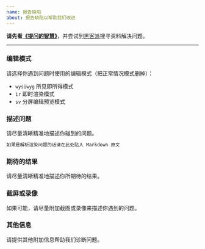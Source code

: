 ```yaml
---
name: 报告缺陷
about: 报告缺陷以帮助我们改进
---
```


**请先看[《提问的智慧》](https://hacpai.com/article/1536377163156)**，并尝试到[黑客派](https://hacpai.com)搜寻资料解决问题。

----

### 编辑模式

请选择你遇到问题时使用的编辑模式（把正常情况模式删掉）：

* `wysiwyg` 所见即所得模式
* `ir` 即时渲染模式
* `sv` 分屏编辑预览模式

### 描述问题

请尽量清晰精准地描述你碰到的问题。

````````markdown
如果是解析渲染问题的话请在此处贴入 Markdown 原文
````````

### 期待的结果

请尽量清晰精准地描述你所期待的结果。

### 截屏或录像

如果可能，请尽量附加截图或录像来描述你遇到的问题。

### 其他信息

请提供其他附加信息帮助我们诊断问题。
